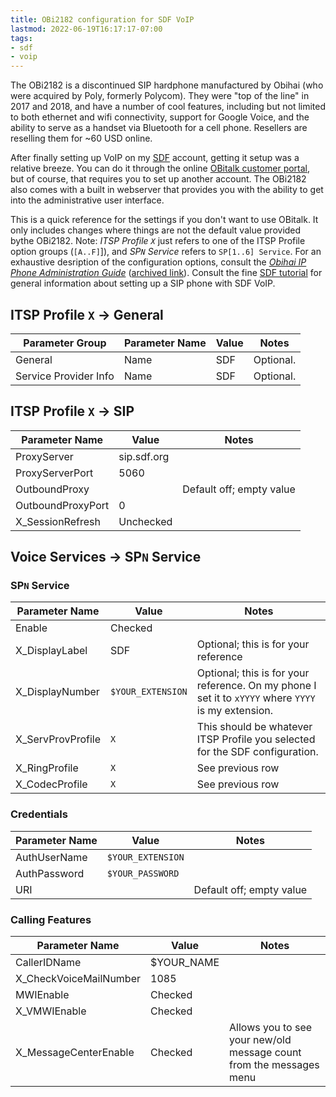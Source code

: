 ```yaml
---
title: OBi2182 configuration for SDF VoIP
lastmod: 2022-06-19T16:17:17-07:00
tags:
- sdf
- voip
---
```


The OBi2182 is a discontinued SIP hardphone manufactured by Obihai (who were acquired by Poly, formerly Polycom). They were "top of the line" in 2017 and 2018, and have a number of cool features, including but not limited to both ethernet and wifi connectivity, support for Google Voice, and the ability to serve as a handset via Bluetooth for a cell phone. Resellers are reselling them for ~60 USD online.

After finally setting up VoIP on my [SDF](https://sdf.org/) account, getting it setup was a relative breeze. You can do it through the online [OBitalk customer portal](https://www.obitalk.com/), but of course, that requires you to set up another account. The OBi2182 also comes with a built in webserver that provides you with the ability to get into the administrative user interface.

This is a quick reference for the settings if you don't want to use OBitalk. It only includes changes where things are not the default value provided bythe OBi2182. Note: *ITSP Profile `X`* just refers to one of the ITSP Profile option groups (`[A..F]`]), and *SP`N` Service* refers to `SP[1..6] Service`. For an exhaustive desription of the configuration options, consult the *[Obihai IP Phone Administration Guide](https://www.obitalk.com/info/documents/admin_guide/OBiPhoneAdminGuide.pdf)* ([archived link](http://web.archive.org/web/20220122012424/https://www.obitalk.com/info/documents/admin_guide/OBiPhoneAdminGuide.pdf)). Consult the fine [SDF tutorial](https://wiki.sdf.org/doku.php?id=setting_up_a_sip_phone_with_sdf_voip) for general information about setting up a SIP phone with SDF VoIP.

## ITSP Profile `X` → General

| Parameter Group       | Parameter Name | Value | Notes     |
|-----------------------|----------------|-------|-----------|
| General               | Name           | SDF   | Optional. |
| Service Provider Info | Name           | SDF   | Optional. |

## ITSP Profile `X` → SIP

| Parameter Name    | Value       | Notes                    |
|-------------------|-------------|--------------------------|
| ProxyServer       | sip.sdf.org |                          |
| ProxyServerPort   | 5060        |                          |
| OutboundProxy     |             | Default off; empty value |
| OutboundProxyPort | 0           |                          |
| X_SessionRefresh  | Unchecked   |                          |

## Voice Services → SP`N` Service

### SP`N` Service

| Parameter Name    | Value             | Notes                                                                                               |
|-------------------|-------------------|-----------------------------------------------------------------------------------------------------|
| Enable            | Checked           |                                                                                                     |
| X_DisplayLabel    | SDF               | Optional; this is for your reference                                                                |
| X_DisplayNumber   | `$YOUR_EXTENSION` | Optional; this is for your reference. On my phone I set it to `xYYYY` where `YYYY` is my extension. |
| X_ServProvProfile | `X`               | This should be whatever ITSP Profile you selected for the SDF configuration.                        |
| X_RingProfile     | `X`                 | See previous row                                                                                    |
| X_CodecProfile    | `X`                 | See previous row                                                                                    |

### Credentials

| Parameter Name | Value             | Notes                    |
|----------------|-------------------|--------------------------|
| AuthUserName   | `$YOUR_EXTENSION` |                          |
| AuthPassword   | `$YOUR_PASSWORD`  |                          |
| URI            |                   | Default off; empty value |

### Calling Features

| Parameter Name         | Value      | Notes                                                               |
|------------------------|------------|---------------------------------------------------------------------|
| CallerIDName           | $YOUR_NAME |                                                                     |
| X_CheckVoiceMailNumber | 1085       |                                                                     |
| MWIEnable              | Checked    |                                                                     |
| X_VMWIEnable           | Checked    |                                                                     |
| X_MessageCenterEnable  | Checked    | Allows you to see your new/old message count from the messages menu |
